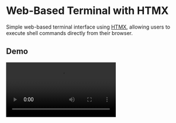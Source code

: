# Web-Based Terminal with HTMX

Simple web-based terminal interface using [HTMX](https://htmx.org/), allowing users to execute shell commands directly from their browser.


## Demo

![Web-Based Terminal Demo](https://res.cloudinary.com/alero/video/upload/v1735403098/t1mlchb3391vq59wycxw.mp4)
 

